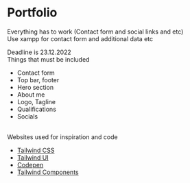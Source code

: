 # Portfolio
Everything has to work (Contact form and social links and etc)
<br>
Use xampp for contact form and additional data etc

Deadline is 23.12.2022
<br>
Things that must be included

- Contact form 
- Top bar, footer
- Hero section 
- About me 
- Logo, Tagline
- Qualifications
- Socials 

<br>
Websites used for inspiration and code 
<br>

- [Tailwind CSS ](https://tailwindcss.com/)
- [Tailwind UI ](https://tailwindui.com/)
- [Codepen ](https://codepen.io/)
- [Tailwind Components ](https://tailwindcomponents.com/)



